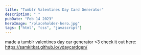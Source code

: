 ```yaml
---
title: "Tumblr Valentines Day Card Generator"
description: " "
pubDate: "Feb 14 2023"
heroImage: "/placeholder-hero.jpg"
tags: ["html", "css", "javascript"]
---
```


made a tumblr valentines day car generator <3 check it out here: https://samkitkat.github.io/vdaycardgen/
